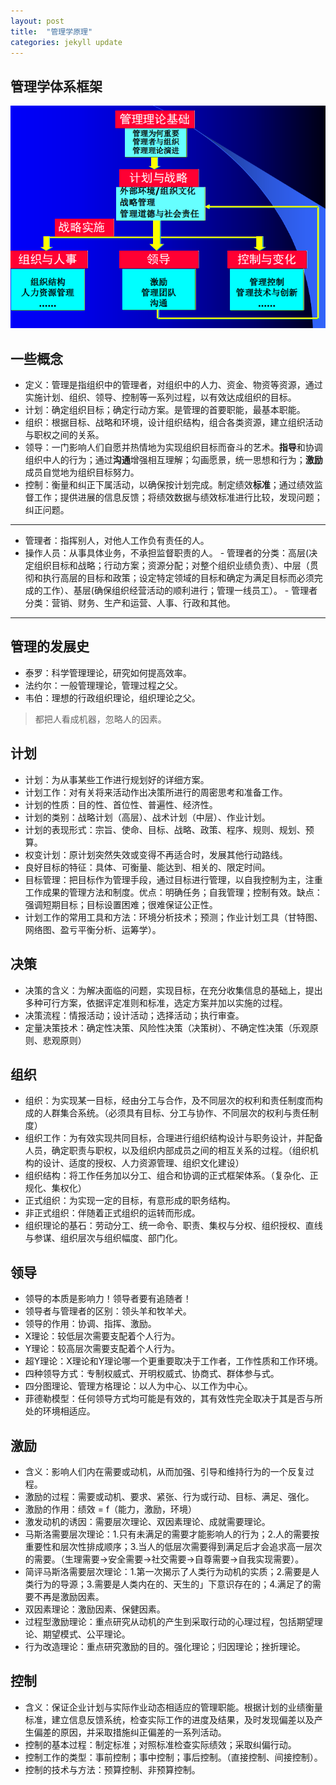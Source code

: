 ```yaml
---
layout: post
title:  "管理学原理"
categories: jekyll update
---
```


## 管理学体系框架

![structure-of-management-science](/assets/structure-of-management-science.png)

## 一些概念

- 定义：管理是指组织中的管理者，对组织中的人力、资金、物资等资源，通过实施计划、组织、领导、控制等一系列过程，以有效达成组织的目标。
- 计划：确定组织目标；确定行动方案。是管理的首要职能，最基本职能。
- 组织：根据目标、战略和环境，设计组织结构，组合各类资源，建立组织活动与职权之间的关系。
- 领导：一门影响人们自愿并热情地为实现组织目标而奋斗的艺术。**指导**和协调组织中人的行为；通过**沟通**增强相互理解；勾画愿景，统一思想和行为；**激励**成员自觉地为组织目标努力。
- 控制：衡量和纠正下属活动，以确保按计划完成。制定绩效**标准**；通过绩效监督工作；提供进展的信息反馈；将绩效数据与绩效标准进行比较，发现问题；纠正问题。

---

- 管理者：指挥别人，对他人工作负有责任的人。
- 操作人员：从事具体业务，不承担监督职责的人。 - 管理者的分类：高层(决定组织目标和战略；行动方案；资源分配；对整个组织业绩负责）、中层（贯彻和执行高层的目标和政策；设定特定领域的目标和确定为满足目标而必须完成的工作）、基层(确保组织经营活动的顺利进行；管理一线员工）。 - 管理者分类：营销、财务、生产和运营、人事、行政和其他。

---

## 管理的发展史

- 泰罗：科学管理理论，研究如何提高效率。
- 法约尔：一般管理理论，管理过程之父。
- 韦伯：理想的行政组织理论，组织理论之父。
> 都把人看成机器，忽略人的因素。

## 计划

- 计划：为从事某些工作进行规划好的详细方案。
- 计划工作：对有关将来活动作出决策所进行的周密思考和准备工作。
- 计划的性质：目的性、首位性、普遍性、经济性。
- 计划的类别：战略计划（高层）、战术计划（中层）、作业计划。
- 计划的表现形式：宗旨、使命、目标、战略、政策、程序、规则、规划、预算。
- 权变计划：原计划突然失效或变得不再适合时，发展其他行动路线。
- 良好目标的特征：具体、可衡量、能达到、相关的、限定时间。
- 目标管理：把目标作为管理手段，通过目标进行管理，以自我控制为主，注重工作成果的管理方法和制度。优点：明确任务；自我管理；控制有效。缺点：强调短期目标；目标设置困难；很难保证公正性。
- 计划工作的常用工具和方法：环境分析技术；预测；作业计划工具（甘特图、网络图、盈亏平衡分析、运筹学）。

## 决策

- 决策的含义：为解决面临的问题，实现目标，在充分收集信息的基础上，提出多种可行方案，依据评定准则和标准，选定方案并加以实施的过程。
- 决策流程：情报活动；设计活动；选择活动；执行审查。
- 定量决策技术：确定性决策、风险性决策（决策树）、不确定性决策（乐观原则、悲观原则）

## 组织

- 组织：为实现某一目标，经由分工与合作，及不同层次的权利和责任制度而构成的人群集合系统。（必须具有目标、分工与协作、不同层次的权利与责任制度）
- 组织工作：为有效实现共同目标，合理进行组织结构设计与职务设计，并配备人员，确定职责与职权，以及组织内部成员之间的相互关系的过程。（组织机构的设计、适度的授权、人力资源管理、组织文化建设）
- 组织结构：将工作任务加以分工、组合和协调的正式框架体系。（复杂化、正规化、集权化）
- 正式组织：为实现一定的目标，有意形成的职务结构。
- 非正式组织：伴随着正式组织的运转而形成。
- 组织理论的基石：劳动分工、统一命令、职责、集权与分权、组织授权、直线与参谋、组织层次与组织幅度、部门化。

## 领导

- 领导的本质是影响力！领导者要有追随者！
- 领导者与管理者的区别：领头羊和牧羊犬。
- 领导的作用：协调、指挥、激励。
- X理论：较低层次需要支配着个人行为。
- Y理论：较高层次需要支配着个人行为。
- 超Y理论：X理论和Y理论哪一个更重要取决于工作者，工作性质和工作环境。
- 四种领导方式：专制权威式、开明权威式、协商式、群体参与式。
- 四分图理论、管理方格理论：以人为中心、以工作为中心。
- 菲德勒模型：任何领导方式均可能是有效的，其有效性完全取决于其是否与所处的环境相适应。

## 激励

- 含义：影响人们内在需要或动机，从而加强、引导和维持行为的一个反复过程。
- 激励的过程：需要或动机、要求、紧张、行为或行动、目标、满足、强化。
- 激励的作用：绩效 = f（能力，激励，环境）
- 激发动机的诱因：需要层次理论、双因素理论、成就需要理论。
- 马斯洛需要层次理论：1.只有未满足的需要才能影响人的行为；2.人的需要按重要性和层次性排成顺序；3.当人的低层次需要得到满足后才会追求高一层次的需要。（生理需要->安全需要->社交需要->自尊需要->自我实现需要）。
- 简评马斯洛需要层次理论：1.第一次揭示了人类行为动机的实质；2.需要是人类行为的导源；3.需要是人类内在的、天生的」下意识存在的；4.满足了的需要不再是激励因素。
- 双因素理论：激励因素、保健因素。
- 过程型激励理论：重点研究从动机的产生到采取行动的心理过程，包括期望理论、期望模式、公平理论。
- 行为改造理论：重点研究激励的目的。强化理论；归因理论；挫折理论。

## 控制

- 含义：保证企业计划与实际作业动态相适应的管理职能。根据计划的业绩衡量标准，建立信息反馈系统，检查实际工作的进度及结果，及时发现偏差以及产生偏差的原因，并采取措施纠正偏差的一系列活动。
- 控制的基本过程：制定标准；对照标准检查实际绩效；采取纠偏行动。
- 控制工作的类型：事前控制；事中控制；事后控制。（直接控制、间接控制）。
- 控制的技术与方法：预算控制、非预算控制。

